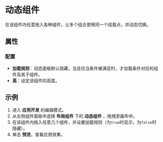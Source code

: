 # 动态组件

在该组件内任意拖入各种组件，让多个组合使用同一个挂载点，并动态切换。

## 属性

### 配置

- **加载规则**：动态面板默认隐藏，当且仅当条件被满足时，才加载条件对应的组件及其子组件。
- **高**：设定该组件的高度。

## 示例

1. 进入 **应用开发** 的编辑模式。
2. 从左侧组件面板中选择 **布局组件** 下的 **动态组件** ，拖拽至画布中。
3. 在该组件内拖入任意几个组件，并设置加载规则（为`true`时显示，为`false`时隐藏）。
4. 单击 **预览**，查看应用效果。
